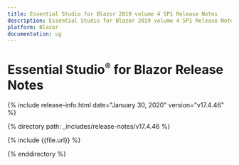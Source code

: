 ```yaml
---
title: Essential Studio for Blazor 2019 volume 4 SP1 Release Notes  
description: Essential Studio for Blazor 2019 volume 4 SP1 Release Notes  
platform: Blazor
documentation: ug
---
```


# Essential Studio<sup style="font-size:70%">&reg;</sup> for Blazor  Release Notes  

{% include release-info.html date="January 30, 2020"  version="v17.4.46" %} 

{% directory path: _includes/release-notes/v17.4.46 %}

{% include {{file.url}} %}

{% enddirectory %}

